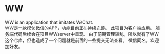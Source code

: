 # WW
WW is an application that imitates WeChat.  
WW是一款模仿微信的APP，功能目前正在持续完善。
此项目为客户端应用。
服务端代码后续会在项目WWserver中呈现。
由于前期管理较乱，所以就有了WW这个仓库，但也造成了一个问题就是前面的一些提交无法查看。
微信同名，欢迎加好友。
